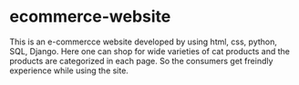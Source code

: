 # ecommerce-website
This is an e-commercce website developed by using html, css, python, SQL, Django. Here one can shop for wide varieties of cat products and the products are categorized in each page. So the consumers get freindly experience while using the site.

